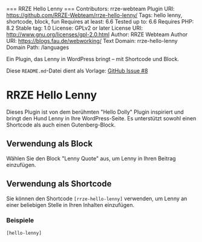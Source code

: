 === RRZE Hello Lenny ===
Contributors: rrze-webteam
Plugin URI: https://github.com/RRZE-Webteam/rrze-hello-lenny/
Tags: hello lenny, shortcode, block, fun
Requires at least: 6.6
Tested up to: 6.6
Requires PHP: 8.2
Stable tag: 1.0
License: GPLv2 or later
License URI: http://www.gnu.org/licenses/gpl-2.0.html
Author: RRZE Webteam
Author URI: https://blogs.fau.de/webworking/
Text Domain: rrze-hello-lenny
Domain Path: /languages

Ein Plugin, das Lenny in WordPress bringt – mit Shortcode und Block.

Diese `README.md`-Datei dient als Vorlage: [GitHub Issue #8](https://github.com/RRZE-Webteam/rrze-hello-lenny/issues/8)

# RRZE Hello Lenny

Dieses Plugin ist von dem berühmten "Hello Dolly" Plugin inspiriert und bringt den Hund Lenny in Ihre WordPress-Seite. Es unterstützt sowohl einen Shortcode als auch einen Gutenberg-Block.

## Verwendung als Block

Wählen Sie den Block "Lenny Quote" aus, um Lenny in Ihren Beitrag einzufügen.

## Verwendung als Shortcode

Sie können den Shortcode `[rrze-hello-lenny]` verwenden, um Lenny an einer beliebigen Stelle in Ihren Inhalten einzufügen.

### Beispiele

```html
[hello-lenny]
